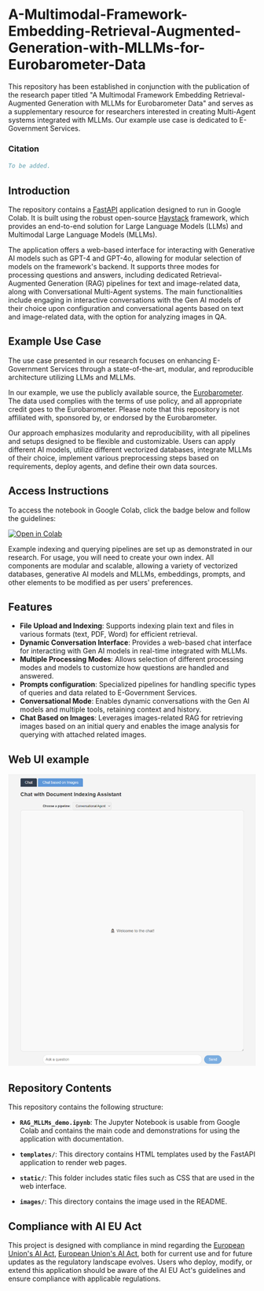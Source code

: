 # A-Multimodal-Framework-Embedding-Retrieval-Augmented-Generation-with-MLLMs-for-Eurobarometer-Data

This repository has been established in conjunction with the publication of the research paper titled "A Multimodal Framework Embedding Retrieval-Augmented Generation with MLLMs for Eurobarometer Data" and serves as a supplementary resource for researchers interested in creating Multi-Agent systems integrated with MLLMs. Our example use case is dedicated to E-Government Services.

### Citation
```bibtex
To be added.
```

## Introduction

The repository contains a [FastAPI](https://github.com/fastapi/fastapi) application designed to run in Google Colab. It is built using the robust open-source [Haystack](https://github.com/deepset-ai/haystack) framework, which provides an end-to-end solution for Large Language Models (LLMs) and Multimodal Large Language Models (MLLMs).

The application offers a web-based interface for interacting with Generative AI models such as GPT-4 and GPT-4o, allowing for modular selection of models on the framework's backend. It supports three modes for processing questions and answers, including dedicated Retrieval-Augmented Generation (RAG) pipelines for text and image-related data, along with Conversational Multi-Agent systems. The main functionalities include engaging in interactive conversations with the Gen AI models of their choice upon configuration and conversational agents based on text and image-related data, with the option for analyzing images in QA.


## Example Use Case

The use case presented in our research focuses on enhancing E-Government Services through a state-of-the-art, modular, and reproducible architecture utilizing LLMs and MLLMs.

In our example, we use the publicly available source, the [Eurobarometer](https://europa.eu/eurobarometer/screen/home). The data used complies with the terms of use policy, and all appropriate credit goes to the Eurobarometer. Please note that this repository is not affiliated with, sponsored by, or endorsed by the Eurobarometer.

Our approach emphasizes modularity and reproducibility, with all pipelines and setups designed to be flexible and customizable. Users can apply different AI models, utilize different vectorized databases, integrate MLLMs of their choice, implement various preprocessing steps based on requirements, deploy agents, and define their own data sources.


## Access Instructions

To access the notebook in Google Colab, click the badge below and follow the guidelines:

[![Open in Colab](https://colab.research.google.com/assets/colab-badge.svg)](https://colab.research.google.com/github/gpapageorgiouedu/A-Multimodal-Framework-Embedding-Retrieval-Augmented-Generation-with-MLLMs-for-Eurobarometer-Data/blob/main/RAG_MLLMs_demo.ipynb)

Example indexing and querying pipelines are set up as demonstrated in our research. For usage, you will need to create your own index. All components are modular and scalable, allowing a variety of vectorized databases, generative AI models and MLLMs, embeddings, prompts, and other elements to be modified as per users' preferences.


## Features

- **File Upload and Indexing**: Supports indexing plain text and files in various formats (text, PDF, Word) for efficient retrieval.
- **Dynamic Conversation Interface**: Provides a web-based chat interface for interacting with Gen AI models in real-time integrated with MLLMs.
- **Multiple Processing Modes**: Allows selection of different processing modes and models to customize how questions are handled and answered.
- **Prompts configuration**: Specialized pipelines for handling specific types of queries and data related to E-Government Services.
- **Conversational Mode**: Enables dynamic conversations with the Gen AI models and multiple tools, retaining context and history.
- **Chat Based on Images**: Leverages images-related RAG for retrieving images based on an initial query and enables the image analysis for querying with attached related images.


## Web UI example

![Virtual Assistant UI demo](images/Web_UI_demo.png)

## Repository Contents

This repository contains the following structure:

- **`RAG_MLLMs_demo.ipynb`**: The Jupyter Notebook is usable from Google Colab and contains the main code and demonstrations for using the application with documentation.

- **`templates/`**: This directory contains HTML templates used by the FastAPI application to render web pages.

- **`static/`**: This folder includes static files such as CSS that are used in the web interface.

- **`images/`**: This directory contains the image used in the README.

## Compliance with AI EU Act

This project is designed with compliance in mind regarding the [European Union's AI Act](https://www.europarl.europa.eu/topics/en/article/20230601STO93804/eu-ai-act-first-regulation-on-artificial-intelligence), [European Union's AI Act](https://digital-strategy.ec.europa.eu/en/policies/regulatory-framework-ai), both for current use and for future updates as the regulatory landscape evolves. Users who deploy, modify, or extend this application should be aware of the AI EU Act's guidelines and ensure compliance with applicable regulations.
